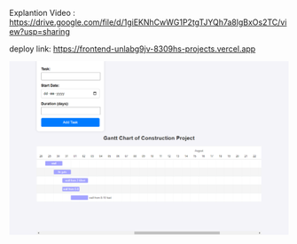 
Explantion Video : https://drive.google.com/file/d/1giEKNhCwWG1P2tgTJYQh7a8lgBxOs2TC/view?usp=sharing

deploy link: https://frontend-unlabg9jv-8309hs-projects.vercel.app 


![Screenshot of the project](./construction-project/screencapture-frontend-75w2zj9fw-8309hs-projects-vercel-app-2024-07-20-13_28_45%20(1).png)
